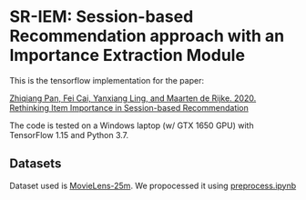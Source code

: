 # SR-IEM: Session-based Recommendation approach with an Importance Extraction Module

This is the tensorflow implementation for the paper:

[Zhiqiang Pan, Fei Cai, Yanxiang Ling, and Maarten de Rijke. 2020. Rethinking
Item Importance in Session-based Recommendation](https://doi.org/10.48550/arXiv.2005.04456)


The code is tested on a Windows laptop (w/ GTX 1650 GPU) with TensorFlow 1.15 and Python 3.7.


## Datasets

Dataset used is [MovieLens-25m](https://grouplens.org/datasets/movielens/25m/). We propocessed it using [preprocess.ipynb](https://github.com/Arnav-247/SR-IEM-TF/blob/master/preprocess.ipynb)
